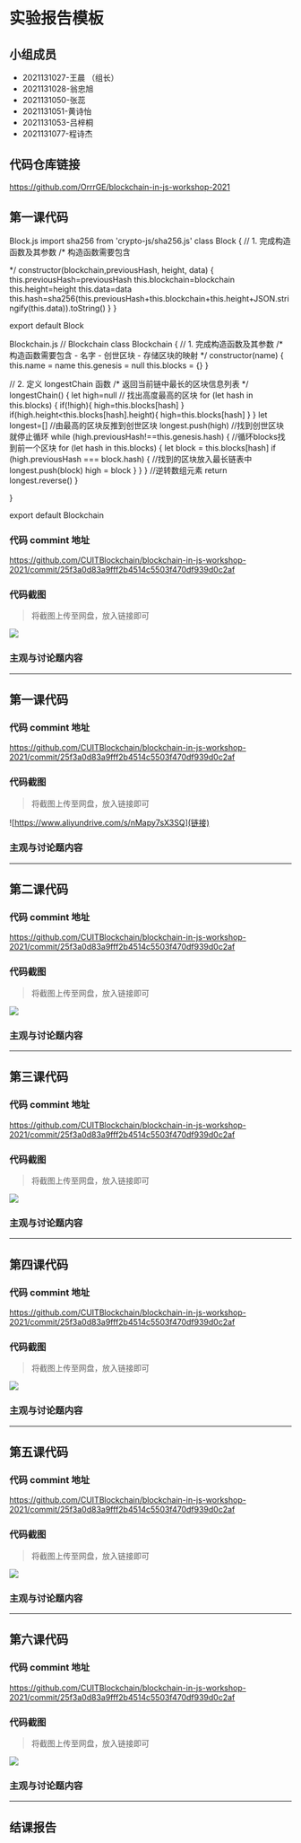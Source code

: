 # 实验报告模板

## 小组成员

- 2021131027-王晨 （组长）
- 2021131028-翁忠旭
- 2021131050-张蕊
- 2021131051-黄诗怡
- 2021131053-吕梓桐
- 2021131077-程诗杰


## 代码仓库链接

https://github.com/OrrrGE/blockchain-in-js-workshop-2021



## 第一课代码
Block.js
import sha256 from 'crypto-js/sha256.js'
class Block {
  // 1. 完成构造函数及其参数
  /* 构造函数需要包含

  */
  constructor(blockchain,previousHash, height, data) {
    this.previousHash=previousHash
    this.blockchain=blockchain
    this.height=height
    this.data=data
    this.hash=sha256(this.previousHash+this.blockchain+this.height+JSON.stringify(this.data)).toString()
  }
}

export default Block

Blockchain.js
// Blockchain
class Blockchain {
  // 1. 完成构造函数及其参数
  /* 构造函数需要包含
      - 名字
      - 创世区块
      - 存储区块的映射
  */
  constructor(name) {
    this.name = name
    this.genesis = null
    this.blocks = {}
  }

  // 2. 定义 longestChain 函数
  /*
    返回当前链中最长的区块信息列表
  */
    longestChain() {
        let high=null
        // 找出高度最高的区块
        for (let hash in this.blocks) {
            if(!high){
                high=this.blocks[hash]
            }
            if(high.height<this.blocks[hash].height){
                high=this.blocks[hash]
            }
        }
        let longest=[]
        //由最高的区块反推到创世区块
        longest.push(high)
        //找到创世区块就停止循环
        while (high.previousHash!==this.genesis.hash) {
            //循环blocks找到前一个区块
            for (let hash in this.blocks) {
                let block = this.blocks[hash]
                if (high.previousHash === block.hash) {
                    //找到的区块放入最长链表中
                    longest.push(block)
                    high = block
                }
            }
        }
        //逆转数组元素
        return longest.reverse()
    }


}

export default Blockchain



### 代码 commint 地址

https://github.com/CUITBlockchain/blockchain-in-js-workshop-2021/commit/25f3a0d83a9fff2b4514c5503f470df939d0c2af


### 代码截图

> 将截图上传至网盘，放入链接即可

![](链接)


### 主观与讨论题内容

---



## 第一课代码


### 代码 commint 地址

https://github.com/CUITBlockchain/blockchain-in-js-workshop-2021/commit/25f3a0d83a9fff2b4514c5503f470df939d0c2af


### 代码截图

> 将截图上传至网盘，放入链接即可

![https://www.aliyundrive.com/s/nMapy7sX3SQ](链接)


### 主观与讨论题内容


---



## 第二课代码


### 代码 commint 地址

https://github.com/CUITBlockchain/blockchain-in-js-workshop-2021/commit/25f3a0d83a9fff2b4514c5503f470df939d0c2af


### 代码截图

> 将截图上传至网盘，放入链接即可

![](链接)


### 主观与讨论题内容



---


## 第三课代码


### 代码 commint 地址

https://github.com/CUITBlockchain/blockchain-in-js-workshop-2021/commit/25f3a0d83a9fff2b4514c5503f470df939d0c2af


### 代码截图

> 将截图上传至网盘，放入链接即可

![](链接)


### 主观与讨论题内容



---




## 第四课代码


### 代码 commint 地址

https://github.com/CUITBlockchain/blockchain-in-js-workshop-2021/commit/25f3a0d83a9fff2b4514c5503f470df939d0c2af


### 代码截图

> 将截图上传至网盘，放入链接即可

![](链接)


### 主观与讨论题内容



---




## 第五课代码


### 代码 commint 地址

https://github.com/CUITBlockchain/blockchain-in-js-workshop-2021/commit/25f3a0d83a9fff2b4514c5503f470df939d0c2af


### 代码截图

> 将截图上传至网盘，放入链接即可

![](链接)


### 主观与讨论题内容



---




## 第六课代码


### 代码 commint 地址

https://github.com/CUITBlockchain/blockchain-in-js-workshop-2021/commit/25f3a0d83a9fff2b4514c5503f470df939d0c2af


### 代码截图

> 将截图上传至网盘，放入链接即可

![](图片链接放这里)


### 主观与讨论题内容



---


## 结课报告






